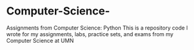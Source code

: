 # Computer-Science-
Assignments from Computer Science: Python
This is a repository code I wrote for my assignments, labs, practice sets, and exams from my Computer Science at UMN
